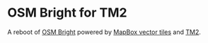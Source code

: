 # OSM Bright for TM2

A reboot of [OSM Bright](https://github.com/mapbox/osm-bright) powered by [MapBox vector tiles](http://www.mapbox.com/blog/vector-tiles/) and [TM2](https://github.com/mapbox/tm2).
